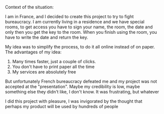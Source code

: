 Context of the situation:

I am in France, and I decided to create this project to try to fight bureaucracy. I am currently living in a residence and we have special rooms, to get access you have to sign your name, the room, the date and only then you get the key to the room. When you finish using the room, you have to write the date and return the key. 

My idea was to simplify the process, to do it all online instead of on paper.
The advantages of my idea:
1) Many times faster, just a couple of clicks.
2) You don't have to print paper all the time
3) My services are absolutely free

But unfortunately French bureaucracy defeated me and my project was not accepted at the "presentation". Maybe my credibility is low, maybe something else they didn't like, I don't know. It was frustrating, but whatever

I did this project with pleasure, I was invigorated by the thought that perhaps my product will be used by hundreds of people
